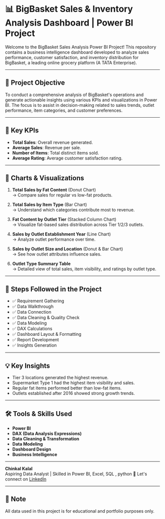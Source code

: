 # 📊 BigBasket Sales & Inventory Analysis Dashboard | Power BI Project

Welcome to the BigBasket Sales Analysis Power BI Project! This repository contains a business intelligence dashboard developed to analyze sales performance, customer satisfaction, and inventory distribution for BigBasket, a leading online grocery platform (A TATA Enterprise).

---

## 🧾 Project Objective

To conduct a comprehensive analysis of BigBasket's operations and generate actionable insights using various KPIs and visualizations in Power BI. The focus is to assist in decision-making related to sales trends, outlet performance, item categories, and customer preferences.

---

## 🚀 Key KPIs

- **Total Sales**: Overall revenue generated.
- **Average Sales**: Revenue per sale.
- **Number of Items**: Total distinct items sold.
- **Average Rating**: Average customer satisfaction rating.

---

## 📌 Charts & Visualizations

1. **Total Sales by Fat Content** (Donut Chart)  
   → Compare sales for regular vs low-fat products.

2. **Total Sales by Item Type** (Bar Chart)  
   → Understand which categories contribute most to revenue.

3. **Fat Content by Outlet Tier** (Stacked Column Chart)  
   → Visualize fat-based sales distribution across Tier 1/2/3 outlets.

4. **Sales by Outlet Establishment Year** (Line Chart)  
   → Analyze outlet performance over time.

5. **Sales by Outlet Size and Location** (Donut & Bar Chart)  
   → See how outlet attributes influence sales.

6. **Outlet Type Summary Table**  
   → Detailed view of total sales, item visibility, and ratings by outlet type.

---

## 📂 Steps Followed in the Project

- ✅ Requirement Gathering  
- ✅ Data Walkthrough  
- ✅ Data Connection  
- ✅ Data Cleaning & Quality Check  
- ✅ Data Modeling  
- ✅ DAX Calculations  
- ✅ Dashboard Layout & Formatting  
- ✅ Report Development  
- ✅ Insights Generation  

---

## 💡 Key Insights

- Tier 3 locations generated the highest revenue.
- Supermarket Type 1 had the highest item visibility and sales.
- Regular fat items performed better than low-fat items.
- Outlets established after 2016 showed strong growth trends.

---

## 🛠 Tools & Skills Used

- **Power BI**
- **DAX (Data Analysis Expressions)**
- **Data Cleaning & Transformation**
- **Data Modeling**
- **Dashboard Design**
- **Business Intelligence**

---

**Chinkal Kalal**  
Aspiring Data Analyst | Skilled in Power BI, Excel, SQL , python
📧 Let's connect on [LinkedIn](https://www.linkedin.com/in/chinkalkalal/)

---

## 📁 Note

All data used in this project is for educational and portfolio purposes only.
